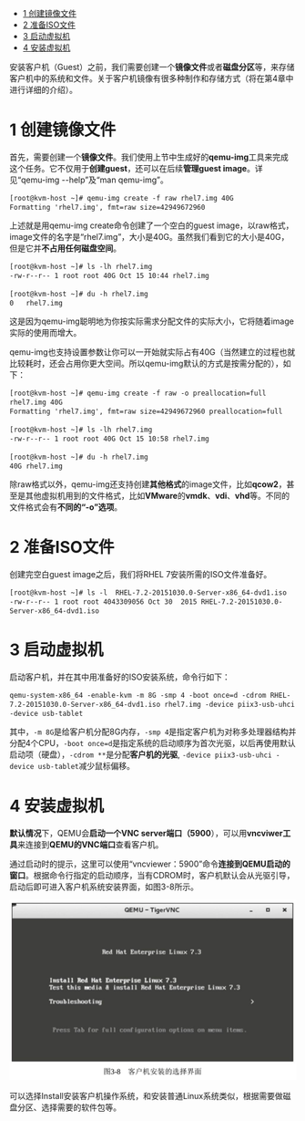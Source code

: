 
<!-- @import "[TOC]" {cmd="toc" depthFrom=1 depthTo=6 orderedList=false} -->

<!-- code_chunk_output -->

- [1 创建镜像文件](#1-创建镜像文件)
- [2 准备ISO文件](#2-准备iso文件)
- [3 启动虚拟机](#3-启动虚拟机)
- [4 安装虚拟机](#4-安装虚拟机)

<!-- /code_chunk_output -->

安装客户机（Guest）之前，我们需要创建一个**镜像文件**或者**磁盘分区**等，来存储客户机中的系统和文件。关于客户机镜像有很多种制作和存储方式（将在第4章中进行详细的介绍）。

# 1 创建镜像文件

首先，需要创建一个**镜像文件**。我们使用上节中生成好的**qemu\-img**工具来完成这个任务。它不仅用于**创建guest**，还可以在后续**管理guest image**。详见“qemu\-img \-\-help”及“man qemu\-img”。

```
[root@kvm-host ~]# qemu-img create -f raw rhel7.img 40G
Formatting 'rhel7.img', fmt=raw size=42949672960
```

上述就是用qemu\-img create命令创建了一个空白的guest image，以raw格式，image文件的名字是“rhel7.img”，大小是40G。虽然我们看到它的大小是40G，但是它并**不占用任何磁盘空间**。

```
[root@kvm-host ~]# ls -lh rhel7.img 
-rw-r--r-- 1 root root 40G Oct 15 10:44 rhel7.img

[root@kvm-host ~]# du -h rhel7.img 
0   rhel7.img
```

这是因为qemu\-img聪明地为你按实际需求分配文件的实际大小，它将随着image实际的使用而增大。

qemu\-img也支持设置参数让你可以一开始就实际占有40G（当然建立的过程也就比较耗时，还会占用你更大空间。所以qemu\-img默认的方式是按需分配的），如下：

```
[root@kvm-host ~]# qemu-img create -f raw -o preallocation=full rhel7.img 40G
Formatting 'rhel7.img', fmt=raw size=42949672960 preallocation=full

[root@kvm-host ~]# ls -lh rhel7.img 
-rw-r--r-- 1 root root 40G Oct 15 10:58 rhel7.img

[root@kvm-host ~]# du -h rhel7.img 
40G rhel7.img
```

除raw格式以外，qemu\-img还支持创建**其他格式**的image文件，比如**qcow2**，甚至是其他虚拟机用到的文件格式，比如**VMware**的**vmdk**、**vdi**、**vhd**等。不同的文件格式会有**不同的“\-o”选项**。

# 2 准备ISO文件

创建完空白guest image之后，我们将RHEL 7安装所需的ISO文件准备好。

```
[root@kvm-host ~]# ls -l  RHEL-7.2-20151030.0-Server-x86_64-dvd1.iso 
-rw-r--r-- 1 root root 4043309056 Oct 30  2015 RHEL-7.2-20151030.0-Server-x86_64-dvd1.iso
```

# 3 启动虚拟机

启动客户机，并在其中用准备好的ISO安装系统，命令行如下：

```
qemu-system-x86_64 -enable-kvm -m 8G -smp 4 -boot once=d -cdrom RHEL-7.2-20151030.0-Server-x86_64-dvd1.iso rhel7.img -device piix3-usb-uhci -device usb-tablet
```

其中，`-m 8G`是给客户机分配8G内存，`-smp 4`是指定客户机为对称多处理器结构并分配4个CPU，`-boot once=d`是指定系统的启动顺序为首次光驱，以后再使用默认启动项（硬盘），`-cdrom **`是分配**客户机的光驱**, `-device piix3-usb-uhci -device usb-tablet`减少鼠标偏移。

# 4 安装虚拟机

**默认情况**下，QEMU会**启动一个VNC server端口（5900**），可以用**vncviwer工具**来连接到**QEMU的VNC端口**查看客户机。

通过启动时的提示，这里可以使用“vncviewer：5900”命令**连接到QEMU启动的窗口**。根据命令行指定的启动顺序，当有CDROM时，客户机默认会从光驱引导，启动后即可进入客户机系统安装界面，如图3\-8所示。

![](./images/2019-05-15-22-58-47.png)

可以选择Install安装客户机操作系统，和安装普通Linux系统类似，根据需要做磁盘分区、选择需要的软件包等。
